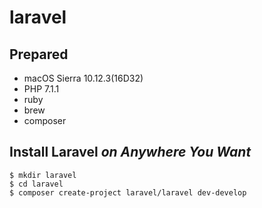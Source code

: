 # laravel

## Prepared
- macOS Sierra 10.12.3(16D32)
- PHP 7.1.1
- ruby
- brew
- composer

## Install Laravel *on Anywhere You Want*
    
    $ mkdir laravel
    $ cd laravel
    $ composer create-project laravel/laravel dev-develop
